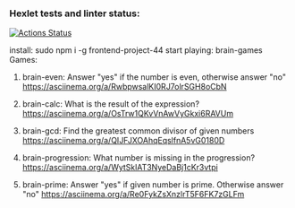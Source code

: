 ### Hexlet tests and linter status:
[![Actions Status](https://github.com/PaulKuznetsov3/frontend-project-44/workflows/hexlet-check/badge.svg)](https://github.com/PaulKuznetsov3/frontend-project-44/actions)

install:
    sudo npm i -g frontend-project-44
start playing:
    brain-games
Games:
1. brain-even: Answer "yes" if the number is even, otherwise answer "no" 
    https://asciinema.org/a/RwbpwsalKI0RJ7olrSGH8oCbN

2. brain-calc: What is the result of the expression?
    https://asciinema.org/a/OsTrw1QKvVnAwVyGkxi6RAVUm
3. brain-gcd: Find the greatest common divisor of given numbers
    https://asciinema.org/a/QIJFJXOAhqEqslfnA5vG0180D
4. brain-progression: What number is missing in the progression?
    https://asciinema.org/a/WytSklAT3NyeDaBj1cKr3vtpi
5. brain-prime: Answer "yes" if given number is prime. Otherwise answer "no"
    https://asciinema.org/a/Re0FykZsXnzlrT5F6FK7zGLFm